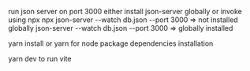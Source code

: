 run json server on port 3000
either install json-server globally or invoke using npx
npx json-server --watch db.json --port 3000 => not installed globally
json-server --watch db.json --port 3000 => globally installed

yarn install or yarn for node package dependencies installation

yarn dev to run vite
